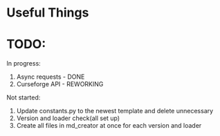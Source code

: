 # Useful Things

# TODO:
In progress:

1. Async requests - DONE
2. Curseforge API - REWORKING

Not started:

1. Update constants.py to the newest template and delete unnecessary
2. Version and loader check(all set up)
3. Create all files in md_creator at once for each version and loader


